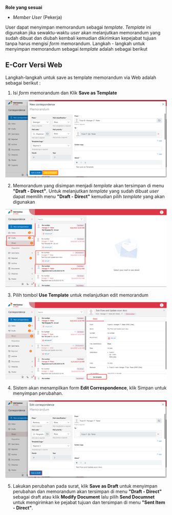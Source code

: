 **Role yang sesuai**

- *Member User* (Pekerja)

User dapat menyimpan memorandum sebagai *template*. *Template* ini digunakan jika sewaktu-waktu *user* akan melanjutkan memorandum yang sudah dibuat dan diubah kembali kemudian dikirimkan kepejabat tujuan tanpa harus mengisi *form* memorandum. Langkah - langkah untuk menyimpan memorandum sebagai *template* adalah sebagai berikut

## **E-Corr Versi Web**

Langkah-langkah untuk save as template memorandum via Web adalah sebagai berikut :

1. Isi *form* memorandum dan Klik **Save as Template**

![gambar](Memorandum/MM_Web/MM-34.png)

2. Memorandum yang disimpan menjadi *template* akan tersimpan di menu **"Draft - Direct"**. Untuk melanjutkan *template* yang sudah dibuat *user* dapat memilih menu **"Draft - Direct"** kemudian pilih *template* yang akan digunakan

![gambar](Memorandum/MM_Web/MM-35.png)

3. Pilih tombol **Use Template** untuk melanjutkan edit memorandum

![gambar](Memorandum/MM_Web/MM-36.png)

4. Sistem akan menampilkan form **Edit Correspondence**, klik Simpan untuk menyimpan perubahan.

![gambar](Memorandum/MM_Web/MM-37.png)

5. Lakukan perubahan pada surat, klik **Save as Draft** untuk menyimpan perubahan dan memorandum akan tersimpan di menu **"Draft - Direct"** sebagai draft atau klik **Modify Document** lalu pilih **Send Documnet** untuk mengirimkan ke pejabat tujuan dan tersimpan di menu **"Sent Item - Direct"**.


